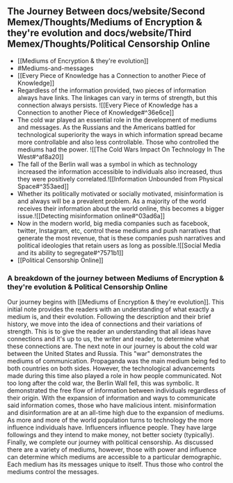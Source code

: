 
## The Journey Between docs/website/Second Memex/Thoughts/Mediums of Encryption & they're evolution and docs/website/Third Memex/Thoughts/Political Censorship Online
- [[Mediums of Encryption & they're evolution]]
- #Mediums-and-messages
- [[Every Piece of Knowledge has a Connection to another Piece of Knowledge]]
- Regardless of the information provided, two pieces of information always have links. The linkages can vary in terms of strength, but this connection always persists. ![[Every Piece of Knowledge has a Connection to another Piece of Knowledge#^36e6ce]]
- The cold war played an essential role in the development of mediums and messages. As the Russians and the Americans battled for technological superiority the ways in which information spread became more controllable and also less controllable. Those who controlled the mediums had the power. ![[The Cold Wars Impact On Technology In The West#^af8a20]]
- The fall of the Berlin wall was a symbol in which as technology increased the information accessible to individuals also increased, thus they were positively correlated.![[Information Unbounded from Physical Space#^353aed]]
- Whether its politically motivated or socially motivated, misinformation is and always will be a prevalent problem. As a majority of the world receives their information about the world online, this becomes a bigger issue.![[Detecting misinformation online#^03ad6a]]
- Now in the modern world, big media companies such as facebook, twitter, Instagram, etc, control these mediums and push narratives that generate the most revenue, that is these companies push narratives and political ideologies that retain users as long as possible.![[Social Media and its ability to segregate#^7571b1]]
- [[Political Censorship Online]]

### A breakdown of the journey between Mediums of Encryption & they're evolution & Political Censorship Online

Our journey begins with [[Mediums of Encryption & they're evolution]]. This initial note provides the readers with an understanding of what exactly a medium is, and their evolution. Following the description and their brief history, we move into the idea of connections and their variations of strength. This is to give the reader an understanding that all ideas have connections and it's up to us, the writer and reader, to determine what these connections are. The next note in our journey is about the cold war between the United States and Russia. This "war" demonstrates the mediums of communication. Propaganda was the main medium being fed to both countries on both sides. However, the technological advancements made during this time also played a role in how people communicated. Not too long after the cold war, the Berlin Wall fell, this was symbolic. It demonstrated the free flow of information between individuals regardless of their origin. With the expansion of information and ways to communicate said information comes, those who have malicious intent. misinformation and disinformation are at an all-time high due to the expansion of mediums. As more and more of the world population turns to technology the more influence individuals have. Influencers influence people. They have large followings and they intend to make money, not better society (typically).  Finally, we complete our journey with political censorship. As discussed there are a variety of mediums, however, those with power and influence can determine which mediums are accessible to a particular demographic. Each medium has its messages unique to itself. Thus those who control the mediums control the messages.

